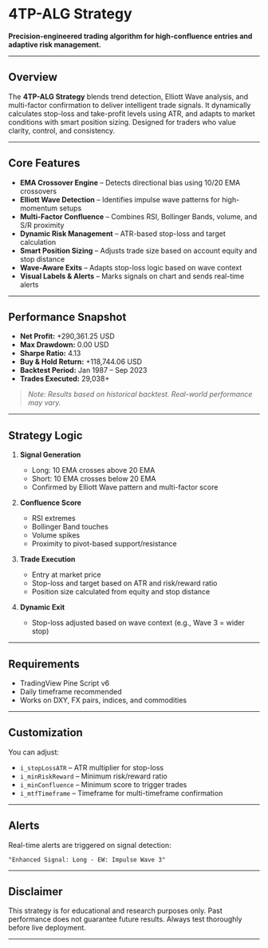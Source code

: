 # 4TP-ALG Strategy

**Precision-engineered trading algorithm for high-confluence entries and adaptive risk management.**

---

## Overview

The **4TP-ALG Strategy** blends trend detection, Elliott Wave analysis, and multi-factor confirmation to deliver intelligent trade signals. It dynamically calculates stop-loss and take-profit levels using ATR, and adapts to market conditions with smart position sizing. Designed for traders who value clarity, control, and consistency.

---

## Core Features

- **EMA Crossover Engine** – Detects directional bias using 10/20 EMA crossovers
- **Elliott Wave Detection** – Identifies impulse wave patterns for high-momentum setups
- **Multi-Factor Confluence** – Combines RSI, Bollinger Bands, volume, and S/R proximity
- **Dynamic Risk Management** – ATR-based stop-loss and target calculation
- **Smart Position Sizing** – Adjusts trade size based on account equity and stop distance
- **Wave-Aware Exits** – Adapts stop-loss logic based on wave context
- **Visual Labels & Alerts** – Marks signals on chart and sends real-time alerts

---

## Performance Snapshot

- **Net Profit:** +290,361.25 USD
- **Max Drawdown:** 0.00 USD
- **Sharpe Ratio:** 4.13
- **Buy & Hold Return:** +118,744.06 USD
- **Backtest Period:** Jan 1987 – Sep 2023
- **Trades Executed:** 29,038+

> *Note: Results based on historical backtest. Real-world performance may vary.*

---

## Strategy Logic

1. **Signal Generation**
   - Long: 10 EMA crosses above 20 EMA
   - Short: 10 EMA crosses below 20 EMA
   - Confirmed by Elliott Wave pattern and multi-factor score

2. **Confluence Score**
   - RSI extremes
   - Bollinger Band touches
   - Volume spikes
   - Proximity to pivot-based support/resistance

3. **Trade Execution**
   - Entry at market price
   - Stop-loss and target based on ATR and risk/reward ratio
   - Position size calculated from equity and stop distance

4. **Dynamic Exit**
   - Stop-loss adjusted based on wave context (e.g., Wave 3 = wider stop)

---

## Requirements

- TradingView Pine Script v6
- Daily timeframe recommended
- Works on DXY, FX pairs, indices, and commodities

---

## Customization

You can adjust:
- `i_stopLossATR` – ATR multiplier for stop-loss
- `i_minRiskReward` – Minimum risk/reward ratio
- `i_minConfluence` – Minimum score to trigger trades
- `i_mtfTimeframe` – Timeframe for multi-timeframe confirmation

---

## Alerts

Real-time alerts are triggered on signal detection:
```
"Enhanced Signal: Long - EW: Impulse Wave 3"
```

---

##  Disclaimer

This strategy is for educational and research purposes only. Past performance does not guarantee future results. Always test thoroughly before live deployment.

---
